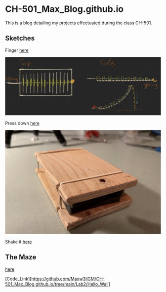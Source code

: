 # CH-501_Max_Blog.github.io
This is a blog detailing my projects effectuated during the class CH-501.

## Sketches


Finger [here](https://maxw3llgm.github.io/CH-501_Max_Blog.github.io/sketches/Finger.html)

![](photos/Fdesign.jpeg)

Press down [here](https://maxw3llgm.github.io/CH-501_Max_Blog.github.io/sketches/HandTool.html)

![](photos/handtoolangle1.jpg)

Shake it [here](https://maxw3llgm.github.io/CH-501_Max_Blog.github.io/sketches/Shaker.html)


## The Maze 

[here](https://maxw3llgm.github.io/CH-501_Max_Blog.github.io/Lab2/PinBallMaze.html)

[Code_Link][https://github.com/Maxw3llGM/CH-501_Max_Blog.github.io/tree/main/Lab2/Hello_Wall]
